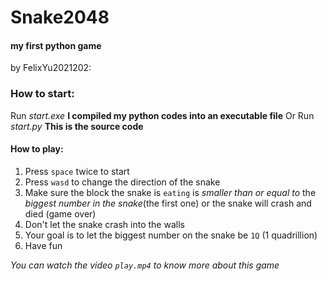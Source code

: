 # Snake2048
#### my first python game
by FelixYu2021202:

### How to start:
Run *start.exe* **I compiled my python codes into an executable file**
Or Run *start.py* **This is the source code**

#### How to play:
1. Press `space` twice to start
2. Press `wasd` to change the direction of the snake
3. Make sure the block the snake is `eating` is *smaller than or equal to* the *biggest number in the snake*(the first one) or the snake will crash and died (game over)
4. Don't let the snake crash into the walls
5. Your goal is to let the biggest number on the snake be `1Q` (1 quadrillion)
6. Have fun

_You can watch the video `play.mp4` to know more about this game_
